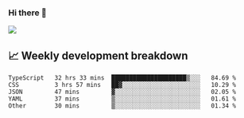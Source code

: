 ### Hi there 👋
<img align="center" src="https://github-readme-stats.vercel.app/api?username=Tumao727&show_icons=true&hide_title=true&theme=dracula" />


## 📈 Weekly development breakdown
<!--START_SECTION:waka-->

```text
TypeScript   32 hrs 33 mins  █████████████████████▒░░░   84.69 %
CSS          3 hrs 57 mins   ██▓░░░░░░░░░░░░░░░░░░░░░░   10.29 %
JSON         47 mins         ▓░░░░░░░░░░░░░░░░░░░░░░░░   02.05 %
YAML         37 mins         ▒░░░░░░░░░░░░░░░░░░░░░░░░   01.61 %
Other        30 mins         ▒░░░░░░░░░░░░░░░░░░░░░░░░   01.34 %
```

<!--END_SECTION:waka-->